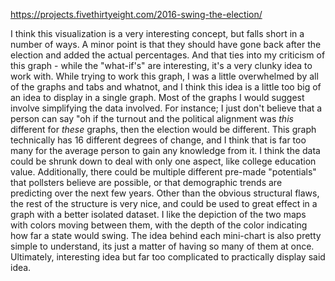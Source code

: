https://projects.fivethirtyeight.com/2016-swing-the-election/

I think this visualization is a very interesting concept, but falls short in a number of ways. A minor point is that they should have gone back after the election and added the actual percentages. And that ties into my criticism of this graph - while the "what-if's" are interesting, it's a very clunky idea to work with. While trying to work this graph, I was a little overwhelmed by all of the graphs and tabs and whatnot, and I think this idea is a little too big of an idea to display in a single graph. Most of the graphs I would suggest involve simplifying the data involved. For instance; I just don't believe that a person can say "oh if the turnout and the political alignment was *this* different for *these* graphs, then the election would be different. This graph technically has 16 different degrees of change, and I think that is far too many for the average person to gain any knowledge from it. I think the data could be shrunk down to deal with only one aspect, like college education value. Additionally, there could be multiple different pre-made "potentials" that pollsters believe are possible, or that demographic trends are predicting over the next few years. Other than the obvious structural flaws, the rest of the structure is very nice, and could be used to great effect in a graph with a better isolated dataset. I like the depiction of the two maps with colors moving between them, with the depth of the color indicating how far a state would swing. The idea behind each mini-chart is also pretty simple to understand, its just a matter of having so many of them at once. Ultimately, interesting idea but far too complicated to practically display said idea.